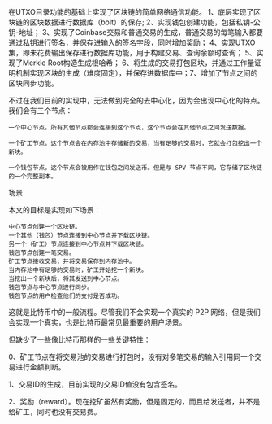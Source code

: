 在UTXO目录功能的基础上实现了区块链的简单网络通信功能。 1、底层实现了区块链的区块数据进行数据库（bolt）的保存; 2、实现钱包创建功能，包括私钥-公钥-地址； 3、实现了Coinbase交易和普通交易的生成，普通交易的每笔输入都要通过私钥进行签名，并保存进输入的签名字段，同时增加奖励； 4、实现UTXO集，即未花费输出保存进行数据库功能，用于构建交易、查询余额时查询； 5、实现了Merkle Root构造生成根哈希； 6、将生成的交易打包区块，并通过工作量证明机制实现区块的生成（难度固定），并保存进数据库中；7、增加了节点之间的区块同步功能。

不过在我们目前的实现中，无法做到完全的去中心化，因为会出现中心化的特点。我们会有三个节点：

    一个中心节点。所有其他节点都会连接到这个节点，这个节点会在其他节点之间发送数据。

    一个矿工节点。这个节点会在内存池中存储新的交易，当有足够的交易时，它就会打包挖出一个新块。

    一个钱包节点。这个节点会被用作在钱包之间发送币。但是与 SPV 节点不同，它存储了区块链的一个完整副本。

场景

本文的目标是实现如下场景：

    中心节点创建一个区块链。
    一个其他（钱包）节点连接到中心节点并下载区块链。
    另一个（矿工）节点连接到中心节点并下载区块链。
    钱包节点创建一笔交易。
    矿工节点接收交易，并将交易保存到内存池中。
    当内存池中有足够的交易时，矿工开始挖一个新块。
    当挖出一个新块后，将其发送到中心节点。
    钱包节点与中心节点进行同步。
    钱包节点的用户检查他们的支付是否成功。

这就是比特币中的一般流程。尽管我们不会实现一个真实的 P2P 网络，但是我们会实现一个真实，也是比特币最常见最重要的用户场景。



但缺少了一些像比特币那样的一些关键特性：

0、矿工节点在将交易池的交易进行打包时，没有对多笔交易的输入引用同一个交易进行金额判断。

1、交易ID的生成，目前实现的交易ID值没有包含签名。

2、奖励（reward）。现在挖矿虽然有奖励，但是固定的，而且给发送者，并不是给矿工，同时也没有交易费。

